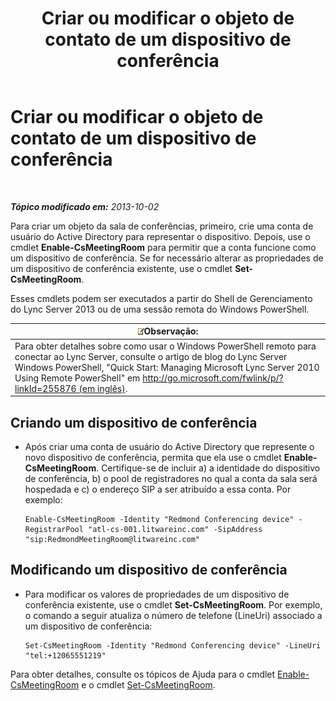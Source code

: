 ﻿---
title: Criar ou modificar o objeto de contato de um dispositivo de conferência
TOCTitle: Criar ou modificar o objeto de contato de um dispositivo de conferência
ms:assetid: 62ed64be-379c-417d-9453-511881cf5604
ms:mtpsurl: https://technet.microsoft.com/pt-br/library/JJ994035(v=OCS.15)
ms:contentKeyID: 52057620
ms.date: 05/19/2016
mtps_version: v=OCS.15
ms.translationtype: HT
---

# Criar ou modificar o objeto de contato de um dispositivo de conferência

 

_**Tópico modificado em:** 2013-10-02_

Para criar um objeto da sala de conferências, primeiro, crie uma conta de usuário do Active Directory para representar o dispositivo. Depois, use o cmdlet **Enable-CsMeetingRoom** para permitir que a conta funcione como um dispositivo de conferência. Se for necessário alterar as propriedades de um dispositivo de conferência existente, use o cmdlet **Set-CsMeetingRoom**.

Esses cmdlets podem ser executados a partir do Shell de Gerenciamento do Lync Server 2013 ou de uma sessão remota do Windows PowerShell.

<table>
<thead>
<tr class="header">
<th><img src="images/Gg425756.note(OCS.15).gif" title="note" alt="note" />Observação:</th>
</tr>
</thead>
<tbody>
<tr class="odd">
<td>Para obter detalhes sobre como usar o Windows PowerShell remoto para conectar ao Lync Server, consulte o artigo de blog do Lync Server Windows PowerShell, &quot;Quick Start: Managing Microsoft Lync Server 2010 Using Remote PowerShell&quot; em <a href="http://go.microsoft.com/fwlink/p/?linkid=255876">http://go.microsoft.com/fwlink/p/?linkId=255876 (em inglês)</a>.</td>
</tr>
</tbody>
</table>



## Criando um dispositivo de conferência

  - Após criar uma conta de usuário do Active Directory que represente o novo dispositivo de conferência, permita que ela use o cmdlet **Enable-CsMeetingRoom**. Certifique-se de incluir a) a identidade do dispositivo de conferência, b) o pool de registradores no qual a conta da sala será hospedada e c) o endereço SIP a ser atribuído a essa conta. Por exemplo:
    
        Enable-CsMeetingRoom -Identity "Redmond Conferencing device" -RegistrarPool "atl-cs-001.litwareinc.com" -SipAddress "sip:RedmondMeetingRoom@litwareinc.com"

## Modificando um dispositivo de conferência

  - Para modificar os valores de propriedades de um dispositivo de conferência existente, use o cmdlet **Set-CsMeetingRoom**. Por exemplo, o comando a seguir atualiza o número de telefone (LineUri) associado a um dispositivo de conferência:
    
        Set-CsMeetingRoom -Identity "Redmond Conferencing device" -LineUri "tel:+12065551219"

Para obter detalhes, consulte os tópicos de Ajuda para o cmdlet [Enable-CsMeetingRoom](enable-csmeetingroom.md) e o cmdlet [Set-CsMeetingRoom](set-csmeetingroom.md).

